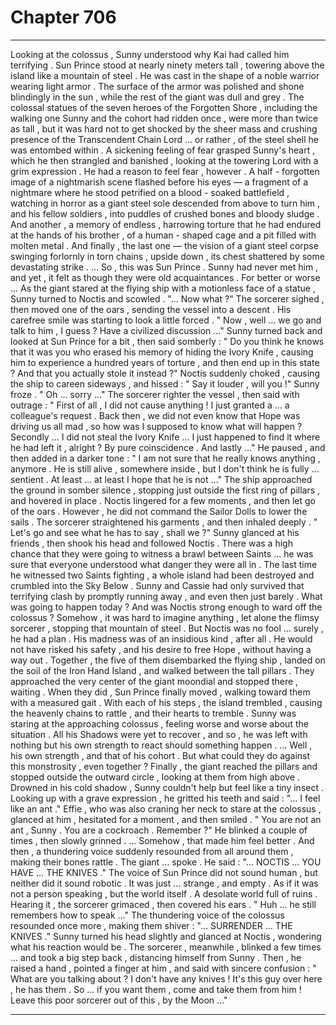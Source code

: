 
# Chapter 706


---

Looking at the colossus , Sunny understood why Kai had called him terrifying . Sun Prince stood at nearly ninety meters tall , towering above the island like a mountain of steel . He was cast in the shape of a noble warrior wearing light armor . The surface of the armor was polished and shone blindingly in the sun , while the rest of the giant was dull and grey .
The colossal statues of the seven heroes of the Forgotten Shore , including the walking one Sunny and the cohort had ridden once , were more than twice as tall , but it was hard not to get shocked by the sheer mass and crushing presence of the Transcendent Chain Lord … or rather , of the steel shell he was entombed within .
A sickening feeling of fear grasped Sunny's heart , which he then strangled and banished , looking at the towering Lord with a grim expression .
He had a reason to feel fear , however .
A half - forgotten image of a nightmarish scene flashed before his eyes — a fragment of a nightmare where he stood petrified on a blood - soaked battlefield , watching in horror as a giant steel sole descended from above to turn him , and his fellow soldiers , into puddles of crushed bones and bloody sludge .
And another , a memory of endless , harrowing torture that he had endured at the hands of his brother , of a human - shaped cage and a pit filled with molten metal .
And finally , the last one — the vision of a giant steel corpse swinging forlornly in torn chains , upside down , its chest shattered by some devastating strike .
… So , this was Sun Prince .
Sunny had never met him , and yet , it felt as though they were old acquaintances . For better or worse ...
As the giant stared at the flying ship with a motionless face of a statue , Sunny turned to Noctis and scowled .
"... Now what ?"
The sorcerer sighed , then moved one of the oars , sending the vessel into a descent . His carefree smile was starting to look a little forced .
" Now , well … we go and talk to him , I guess ? Have a civilized discussion ..."
Sunny turned back and looked at Sun Prince for a bit , then said somberly :
" Do you think he knows that it was you who erased his memory of hiding the Ivory Knife , causing him to experience a hundred years of torture , and then end up in this state ? And that you actually stole it instead ?"
Noctis suddenly choked , causing the ship to careen sideways , and hissed :
" Say it louder , will you !"
Sunny froze .
" Oh … sorry …"
The sorcerer righter the vessel , then said with outrage :
" First of all , I did not cause anything ! I just granted a … a colleague's request . Back then , we did not even know that Hope was driving us all mad , so how was I supposed to know what will happen ? Secondly … I did not steal the Ivory Knife … I just happened to find it where he had left it , alright ? By pure coinscidence . And lastly …"
He paused , and then added in a darker tone :
" I am not sure that he really knows anything , anymore . He is still alive , somewhere inside , but I don't think he is fully … sentient . At least … at least I hope that he is not …"
The ship approached the ground in somber silence , stopping just outside the first ring of pillars , and hovered in place . Noctis lingered for a few moments , and then let go of the oars . However , he did not command the Sailor Dolls to lower the sails .
The sorcerer straightened his garments , and then inhaled deeply .
" Let's go and see what he has to say , shall we ?"
Sunny glanced at his friends , then shook his head and followed Noctis . There was a high chance that they were going to witness a brawl between Saints … he was sure that everyone understood what danger they were all in .
The last time he witnessed two Saints fighting , a whole island had been destroyed and crumbled into the Sky Below . Sunny and Cassie had only survived that terrifying clash by promptly running away , and even then just barely .
What was going to happen today ? And was Noctis strong enough to ward off the colossus ?
Somehow , it was hard to imagine anything , let alone the flimsy sorcerer , stopping that mountain of steel . But Noctis was no fool … surely , he had a plan . His madness was of an insidious kind , after all . He would not have risked his safety , and his desire to free Hope , without having a way out .
Together , the five of them disembarked the flying ship , landed on the soil of the Iron Hand Island , and walked between the tall pillars . They approached the very center of the giant moondial and stopped there , waiting .
When they did , Sun Prince finally moved , walking toward them with a measured gait . With each of his steps , the island trembled , causing the heavenly chains to rattle , and their hearts to tremble .
Sunny was staring at the approaching colossus , feeling worse and worse about the situation . All his Shadows were yet to recover , and so , he was left with nothing but his own strength to react should something happen .
… Well , his own strength , and that of his cohort .
But what could they do against this monstrosity , even together ?
Finally , the giant reached the pillars and stopped outside the outward circle , looking at them from high above . Drowned in his cold shadow , Sunny couldn't help but feel like a tiny insect .
Looking up with a grave expression , he gritted his teeth and said :
"... I feel like an ant ."
Effie , who was also craning her neck to stare at the colossus , glanced at him , hesitated for a moment , and then smiled .
" You are not an ant , Sunny . You are a cockroach . Remember ?"
He blinked a couple of times , then slowly grinned .
… Somehow , that made him feel better .
And then , a thundering voice suddenly resounded from all around them , making their bones rattle .
The giant … spoke .
He said :
"... NOCTIS … YOU HAVE … THE KNIVES ."
The voice of Sun Prince did not sound human , but neither did it sound robotic . It was just … strange , and empty . As if it was not a person speaking , but the world itself .
A desolate world full of ruins .
Hearing it , the sorcerer grimaced , then covered his ears .
" Huh … he still remembers how to speak …"
The thundering voice of the colossus resounded once more , making them shiver :
"... SURRENDER … THE KNIVES ."
Sunny turned his head slightly and glanced at Noctis , wondering what his reaction would be .
The sorcerer , meanwhile , blinked a few times … and took a big step back , distancing himself from Sunny .
Then , he raised a hand , pointed a finger at him , and said with sincere confusion :
" What are you talking about ? I don't have any knives ! It's this guy over here , he has them . So … if you want them , come and take them from him ! Leave this poor sorcerer out of this , by the Moon …"

---

